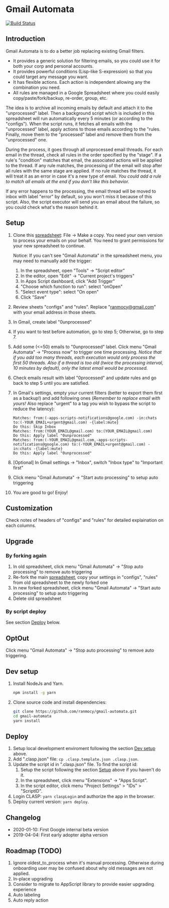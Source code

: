 # Gmail Automata

[![Build Status](https://travis-ci.com/ranmocy/gmail-automata.svg?branch=master)](https://travis-ci.com/ranmocy/gmail-automata)

## Introduction

Gmail Automata is to do a better job replacing existing Gmail filters.

* It provides a generic solution for filtering emails, so you could use it for
  both your corp and personal accounts.
* It provides powerful conditions (Lisp-like S-expression) so that you could
  target any message you want.
* It has flexible actions. Each action is independent allowing any the
  combination you need.
* All rules are managed in a Google Spreadsheet where you could easily
  copy/paste/fork/backup, re-order, group, etc.

The idea is to archive all incoming emails by default and attach it to the
"unprocessed" label. Then a background script which is included in this
spreadsheet will run automatically every 5 minutes (or according to the
"configs"). When the script runs, it fetches all emails with the "unprocessed"
label, apply actions to those emails according to the "rules. Finally, move them
to the "processed" label and remove them from the "unprocessed" one.

During the process, it goes through all unprocessed email threads. For each
email in the thread, check all rules in the order specified by the "stage". If a
rule's "condition" matches that email, the associated actions will be applied to
the thread. If any rule matches, the processing of the email will stop after all
rules with the same stage are applied. If no rule matches the thread, it will
treat it as an error in case it's a new type of email. *You could add a rule to
match all emails at the end if you don't like this behavior.*

If any error happens to the processing, the email thread will be moved to inbox
with label "error" by default, so you won't miss it because of this script.
Also, the script executor will send you an email about the failure, so you could
check what's the reason behind it.

## Setup

1. Clone this [spreadsheet][spreadsheet]: File -> Make a copy. You need your own
version to process your emails on your behalf. You need to grant permissions for
your new spreadsheet to continue.

    Notice: If you can't see "Gmail Automata" in the spreadsheet menu, you may
    need to manually add the trigger:
    1. In the spreadsheet, open "Tools" -> "Script editor"
    2. In the editor, open "Edit" -> "Current project's triggers"
    3. In Apps Script dashboard, click "Add Trigger"
    4. "Choose which function to run": select "onOpen"
    5. "Select event type": select "On open"
    6. Click "Save"

2. Review sheets "configs" and "rules". Replace "ranmocy@gmail.com" with your
email address in those sheets.
3. In Gmail, create label "0unprocessed"
4. If you want to test before automation, go to step 5; Otherwise, go to step 7.
5. Add some (<=50) emails to "0unprocessed" label. Click menu "Gmail Automata"
-> "Process now" to trigger one time processing. *Notice that if you add too
many threads, each execution would only process the first 50 threads.* *Also if
a thread is too old (twice the processing interval, 10 minutes by default), only
the latest email would be processed.*
6. Check emails result with label "0processed" and update rules and go back to
step 5 until you are satisfied.
7. In Gmail's settings, empty your current filters (better to export them first
as a backup!) and add following ones (*Remember to replace email with yours!*
Also replace "urgent" to a tag you wish to bypass the script to reduce the
latency):

    ```text
    Matches: from:(-apps-scripts-notifications@google.com) -in:chats to:(-YOUR_EMAIL+urgent@gmail.com) -{label:mute}
    Do this: Skip Inbox
    Matches: from:(YOUR_EMAIL@gmail.com) to:(YOUR_EMAIL@gmail.com)
    Do this: Apply label "0unprocessed"
    Matches: from:(-YOUR_EMAIL@gmail.com,-apps-scripts-notifications@google.com) to:(-YOUR_EMAIL+urgent@gmail.com) -in:chats -{label:mute}
    Do this: Apply label "0unprocessed"
    ```

8. [Optional] In Gmail settings -> "Inbox", switch "Inbox type" to
"Important first"
9. Click menu "Gmail Automata" -> "Start auto processing" to setup auto
triggering
10. You are good to go! Enjoy!

## Customization

Check notes of headers of "configs" and "rules" for detailed explaination on
each columns.

## Upgrade

### By forking again

1. In old spreadsheet, click menu "Gmail Automata" -> "Stop auto processing" to
remove auto triggering
2. Re-fork the main [spreadsheet][spreadsheet], copy your settings in "configs",
"rules" from old spreadsheet to the newly forked one
3. In new forked spreadsheet, click menu "Gmail Automata" ->
"Start auto processing" to setup auto triggering
4. Delete old spreadsheet

### By script deploy

See section [Deploy](#Deploy) below.

## OptOut

Click menu "Gmail Automata" -> "Stop auto processing" to remove auto triggering.

## Dev setup

1. Install NodeJs and Yarn.
    ```bash
    npm install -g yarn
    ```
2. Clone source code and install dependencies:
    ```bash
    git clone https://github.com/ranmocy/gmail-automata.git
    cd gmail-automata
    yarn install
    ```

## Deploy

1. Setup local development enviroment following the section
[Dev setup](#dev-setup) above.
2. Add ".clasp.json" file: `cp .clasp.template.json .clasp.json`.
3. Update the script id in ".clasp.json" file. To find the script id:
    1. Setup the script following the section [Setup](#Setup) above if you
    haven't do it.
    2. In the spreadsheet, click menu "Extensions" -> "Apps Script".
    3. In the script editor, click menu "Project Settings" > "IDs" > "ScriptID".
4. Login CLASP: `yarn claspLogin` and authorize the app in the browser.
5. Deploy current version: `yarn deploy`.

## Changelog

* 2020-01-10: First Google internal beta version
* 2019-04-04: First early adopter alpha version


## Roadmap (TODO)

1. Ignore oldest_to_process when it's manual processing. Otherwise during
  onboarding user may be confused about why old messages are not applied.
2. In-place upgrading
3. Consider to migrate to AppScript library to provide easier upgrading
  experience
3. Auto labeling
6. Auto reply action

[spreadsheet]: https://docs.google.com/spreadsheets/d/1pkx69yw7_gjujuqTPuWhpMiW481RzCeLBizkq0HczcI/edit?usp=sharing
